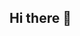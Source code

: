 ## Hi there 👋

<!--
**agusclap/agusclap** is a ✨ _special_ ✨ repository because its `README.md` (this file) appears on your GitHub profile.

Here are some ideas to get you started:

- 🔭 I’m currently working on ... IUA
- 🌱 I’m currently learning ... IUA
- 👯 I’m looking to collaborate on ... Nothing
- 🤔 I’m looking for help with ... IA
- 💬 Ask me about ... Programming
- 📫 How to reach me: ... email
- 😄 Pronouns: ... him
- ⚡ Fun fact: ... 
-->

